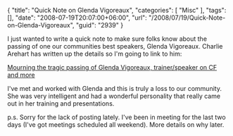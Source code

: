 {
	"title": "Quick Note on Glenda Vigoreaux",
	"categories": [
		"Misc"
	],
	"tags": [],
	"date": "2008-07-19T20:07:00+06:00",
	"url": "/2008/07/19/Quick-Note-on-Glenda-Vigoreaux",
	"guid": "2939"
}

I just wanted to write a quick note to make sure folks know about the passing of one our communities best speakers, Glenda Vigoreaux. Charlie Arehart has written up the details so I'm going to link to him:

<a href="http://carehart.org/blog/client/index.cfm/2008/7/19/Glenda_Vigoreaux_death">Mourning the tragic passing of Glenda Vigoreaux, trainer/speaker on CF and more</a>

I've met and worked with Glenda and this is truly a loss to our community. She was very intelligent and had a wonderful personality that really came out in her training and presentations.

p.s. Sorry for the lack of posting lately. I've been in meeting for the last two days (I've got meetings scheduled all weekend). More details on why later.